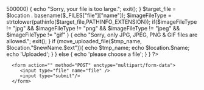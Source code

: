 <?php
if (isset($_FILES["file"]["name"])) {

    $name = $_FILES["file"]["name"];
	$newName = "vidur_name";
	$ext = "png";
    $tmp_name = $_FILES['file']['tmp_name'];
    $error = $_FILES['file']['error'];

    if (!empty($name)) {
		//Path to folder to which file will upload
        $location = "D:\\xampp\\htdocs\\chetan\\vidur\\bharti\\11\\";

		if(!is_dir($location)){
			mkdir($location,0777, true);
		}
		
		if ($_FILES["file"]["size"] > 500000) {
			echo "Sorry, your file is too large.";
			exit();
		}
		
		$target_file = $location . basename($_FILES["file"]["name"]);
		$imageFileType = strtolower(pathinfo($target_file,PATHINFO_EXTENSION));
		if($imageFileType != "jpg"  && $imageFileType != "png" && $imageFileType != "jpeg"
			&& $imageFileType != "gif" ) {
		echo "Sorry, only JPG, JPEG, PNG & GIF files are allowed.";
		exit();
		}
		
		
		
        if  (move_uploaded_file($tmp_name, $location."$newName.$ext")){
			echo $tmp_name;
			echo $location.$name;
            echo 'Uploaded';
        }

    } else {
        echo 'please choose a file';
    }
}
?>

<html>
   <body>
      
      <form action="" method="POST" enctype="multipart/form-data">
         <input type="file" name="file" />
         <input type="submit"/>
      </form>
      
   </body>
</html>
